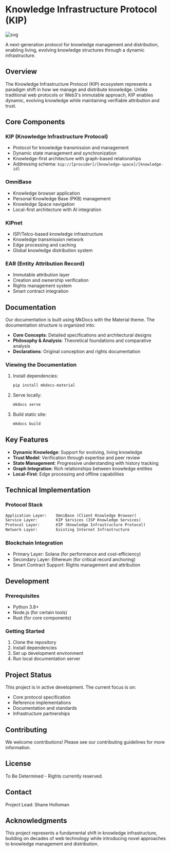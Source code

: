 # Knowledge Infrastructure Protocol (KIP)

![svg](https://raw.githubusercontent.com/Templarian/MaterialDesign/master/svg/brain.svg)

A next-generation protocol for knowledge management and distribution, enabling living, evolving knowledge structures through a dynamic infrastructure.

## Overview

The Knowledge Infrastructure Protocol (KIP) ecosystem represents a paradigm shift in how we manage and distribute knowledge. Unlike traditional web protocols or Web3's immutable approach, KIP enables dynamic, evolving knowledge while maintaining verifiable attribution and trust.

## Core Components

### KIP (Knowledge Infrastructure Protocol)

- Protocol for knowledge transmission and management
- Dynamic state management and synchronization
- Knowledge-first architecture with graph-based relationships
- Addressing schema: `kip://[provider]/[knowledge-space]/[knowledge-id]`

### OmniBase

- Knowledge browser application
- Personal Knowledge Base (PKB) management
- Knowledge Space navigation
- Local-first architecture with AI integration

### KIPnet

- ISP/Telco-based knowledge infrastructure
- Knowledge transmission network
- Edge processing and caching
- Global knowledge distribution system

### EAR (Entity Attribution Record)

- Immutable attribution layer
- Creation and ownership verification
- Rights management system
- Smart contract integration

## Documentation

Our documentation is built using MkDocs with the Material theme. The documentation structure is organized into:

- **Core Concepts**: Detailed specifications and architectural designs
- **Philosophy & Analysis**: Theoretical foundations and comparative analysis
- **Declarations**: Original conception and rights documentation

### Viewing the Documentation

1. Install dependencies:

    ```bash
    pip install mkdocs-material
    ```

2. Serve locally:

    ```bash
    mkdocs serve
    ```

3. Build static site:

    ```bash
    mkdocs build
    ```

## Key Features

- **Dynamic Knowledge**: Support for evolving, living knowledge
- **Trust Model**: Verification through expertise and peer review
- **State Management**: Progressive understanding with history tracking
- **Graph Integration**: Rich relationships between knowledge entities
- **Local-First**: Edge processing and offline capabilities

## Technical Implementation

### Protocol Stack

```txt
Application Layer:    OmniBase (Client Knowledge Browser)
Service Layer:        KIP Services (ISP Knowledge Services)
Protocol Layer:       KIP (Knowledge Infrastructure Protocol)
Network Layer:        Existing Internet Infrastructure
```

### Blockchain Integration

- Primary Layer: Solana (for performance and cost-efficiency)
- Secondary Layer: Ethereum (for critical record anchoring)
- Smart Contract Support: Rights management and attribution

## Development

### Prerequisites

- Python 3.8+
- Node.js (for certain tools)
- Rust (for core components)

### Getting Started

1. Clone the repository
2. Install dependencies
3. Set up development environment
4. Run local documentation server

## Project Status

This project is in active development. The current focus is on:

- Core protocol specification
- Reference implementations
- Documentation and standards
- Infrastructure partnerships

## Contributing

We welcome contributions! Please see our contributing guidelines for more information.

## License

To Be Determined - Rights currently reserved.

## Contact

Project Lead: Shane Holloman

## Acknowledgments

This project represents a fundamental shift in knowledge infrastructure, building on decades of web technology while introducing novel approaches to knowledge management and distribution.
